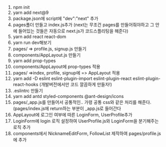 1. npm init
2. yarn add next@9
3. package.json에 script에 "dev":"next" 추가
4. pages폴더 만들고 index.js추가 (next는 무조건 pages를 만들어줘야하고 그 안에 들어있는 것들은 자동으로 next.js가 코드스플리팅을 해준다)
5. yarn add react react-dom
6. yarn run dev해보기
7. pages/ => profile.js, signup.js 만들기
8. components/AppLayout.js 만들기
9. yarn add prop-types
10. components/AppLayout에 prop-types 적용
11. pages/ =>index, profile, signup에 => AppLayout 적용
12. yarn add -D eslint eslint-plugin-import eslint-plugin-react eslint-plugin-react-hooks (개발버전에서만 코드 깔끔하게 만들자!)
13. .eslintrc 만들기
14. yarn add antd styled-components @ant-design/icons
15. pages/\_app.js를 만들어서 공통적인.. 가령 공통 css와 같은 처리를 해준다. (pages/index.js에 return하는 부분이 \_app.js로 들어간다
16. AppLayout에 로그인 여부에 따른 LoginForm, UserProfile추가
17. LoginForm에 login 로직 설정하여 UserProfile.js와 LoginForm을 분기해주는 로직 추가
18. components에서 NicknameEditForm, FollowList 제작하여 pages/profile.js에 추가
